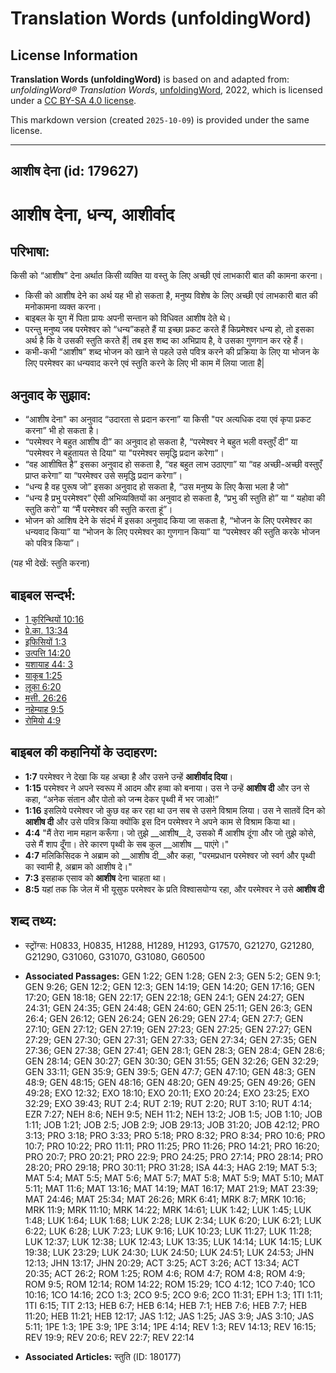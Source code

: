 # Translation Words (unfoldingWord)

## License Information

**Translation Words (unfoldingWord)** is based on and adapted from: _unfoldingWord® Translation Words_, [unfoldingWord](https://unfoldingword.org/utw), 2022, which is licensed under a [CC BY-SA 4.0 license](https://creativecommons.org/licenses/by-sa/4.0/legalcode.en).

This markdown version (created `2025-10-09`) is provided under the same license.



--------------------------------

## आशीष देना (id: 179627)

आशीष देना, धन्य, आशीर्वाद
=========================

परिभाषा:
--------

किसी को “आशीष” देना अर्थात किसी व्यक्ति या वस्तु के लिए अच्छी एवं लाभकारी बात की कामना करना।

* किसी को आशीष देने का अर्थ यह भी हो सकता है, मनुष्य विशेष के लिए अच्छी एवं लाभकारी बात की मनोकामना व्यक्त करना।
* बाइबल के युग में पिता प्रायः अपनी सन्तान को विधिवत आशीष देते थे।
* परन्तु मनुष्य जब परमेश्वर को “धन्य”कहते हैं या इच्छा प्रकट करते हैं किप्रमेश्वर धन्य हो, तो इसका अर्थ है कि वे उसकी स्तुति करते हैं\| तब इस शब्द का अभिप्राय है, वे उसका गुणगान कर रहे हैं।
* कभी\-कभी “आशीष” शब्द भोजन को खाने से पहले उसे पवित्र करने की प्रक्रिया के लिए या भोजन के लिए परमेश्वर का धन्यवाद करने एवं स्तुति करने के लिए भी काम में लिया जाता है\|

अनुवाद के सुझाव:
----------------

* “आशीष देना" का अनुवाद “उदारता से प्रदान करना” या किसी "पर अत्यधिक दया एवं कृपा प्रकट करना” भी हो सकता है।
* “परमेश्वर ने बहुत आशीष दी” का अनुवाद हो सकता है, “परमेश्वर ने बहुत भली वस्तुएँ दी” या “परमेश्वर ने बहुतायत से दिया" या "परमेश्वर समृद्धि प्रदान करेगा”।
* “वह आशीषित है” इसका अनुवाद हो सकता है, “वह बहुत लाभ उठाएगा” या “वह अच्छी\-अच्छी वस्तुएँ प्राप्त करेगा” या “परमेश्वर उसे समृद्धि प्रदान करेगा”।
* “धन्य है वह पुरूष जो” इसका अनुवाद हो सकता है, “उस मनुष्य के लिए कैसा भला है जो"
* “धन्य है प्रभु परमेश्वर” ऐसी अभिव्यक्तियों का अनुवाद हो सकता है, “प्रभु की स्तुति हो” या “ यहोवा की स्तुति करो” या “मैं परमेश्वर की स्तुति करता हूं”।
* भोजन को आशिष देने के संदर्भ में इसका अनुवाद किया जा सकता है, “भोजन के लिए परमेश्वर का धन्यवाद किया” या “भोजन के लिए परमेश्वर का गुणगान किया” या “परमेश्वर की स्तुति करके भोजन को पवित्र किया”।

(यह भी देखें: स्तुति करना)

बाइबल सन्दर्भ:
--------------

* [1 कुरिन्थियों 10:16](https://ref.ly/1Cor0:0)
* [प्रे.का. 13:34](https://ref.ly/Acts13:34)
* [इफिसियों 1:3](https://ref.ly/Eph1:3)
* [उत्पत्ति 14:20](https://ref.ly/Gen14:20)
* [यशायाह 44: 3](https://ref.ly/Isa44:0)
* [याकूब 1:25](https://ref.ly/Jas1:25)
* [लूका 6:20](https://ref.ly/Luke6:20)
* [मत्ती. 26:26](https://ref.ly/Matt26:26)
* [नहेम्याह 9:5](https://ref.ly/Neh9:5)
* [रोमियो 4:9](https://ref.ly/Rom4:9)

बाइबल की कहानियों के उदाहरण:
----------------------------

* **1:7** परमेश्वर ने देखा कि यह अच्छा है और उसने उन्हें **आशीर्वाद दिया**।
* **1:15** परमेश्वर ने अपने स्वरूप में आदम और हव्वा को बनाया। उस ने उन्हें **आशीष दी** और उन से कहा, “अनेक संतान और पोतो को जन्म देकर पृथ्वी में भर जाओ!”
* **1:16** इसलिये परमेश्वर जो कुछ वह कर रहा था उन सब से उसने विश्राम लिया। उस ने सातवें दिन को **आशीष दी** और उसे पवित्र किया क्योंकि इस दिन परमेश्वर ने अपने काम से विश्राम किया था।
* **4:4** "मैं तेरा नाम महान करूँगा। जो तुझे \_\_आशीष\_\_दे, उसको मैं आशीष दूंगा और जो तुझे कोसे, उसे मैं शाप दूँगा। तेरे कारण पृथ्वी के सब कुल \_\_आशीष \_\_ पाएंगे।"
* **4:7** मलिकिसिदक ने अब्राम को \_\_आशीष दी\_\_और कहा, "परमप्रधान परमेश्वर जो स्वर्ग और पृथ्वी का स्वामी है, अब्राम को आशीष दे।"
* **7:3** इसहाक एसाव को **आशीष** देना चाहता था।
* **8:5** यहां तक कि जेल में भी यूसुफ परमेश्वर के प्रति विश्वासयोग्य रहा, और परमेश्वर ने उसे **आशीष दी**

शब्द तथ्य:
----------

* स्ट्रोंग्स: H0833, H0835, H1288, H1289, H1293, G17570, G21270, G21280, G21290, G31060, G31070, G31080, G60500

* **Associated Passages:** GEN 1:22; GEN 1:28; GEN 2:3; GEN 5:2; GEN 9:1; GEN 9:26; GEN 12:2; GEN 12:3; GEN 14:19; GEN 14:20; GEN 17:16; GEN 17:20; GEN 18:18; GEN 22:17; GEN 22:18; GEN 24:1; GEN 24:27; GEN 24:31; GEN 24:35; GEN 24:48; GEN 24:60; GEN 25:11; GEN 26:3; GEN 26:4; GEN 26:12; GEN 26:24; GEN 26:29; GEN 27:4; GEN 27:7; GEN 27:10; GEN 27:12; GEN 27:19; GEN 27:23; GEN 27:25; GEN 27:27; GEN 27:29; GEN 27:30; GEN 27:31; GEN 27:33; GEN 27:34; GEN 27:35; GEN 27:36; GEN 27:38; GEN 27:41; GEN 28:1; GEN 28:3; GEN 28:4; GEN 28:6; GEN 28:14; GEN 30:27; GEN 30:30; GEN 31:55; GEN 32:26; GEN 32:29; GEN 33:11; GEN 35:9; GEN 39:5; GEN 47:7; GEN 47:10; GEN 48:3; GEN 48:9; GEN 48:15; GEN 48:16; GEN 48:20; GEN 49:25; GEN 49:26; GEN 49:28; EXO 12:32; EXO 18:10; EXO 20:11; EXO 20:24; EXO 23:25; EXO 32:29; EXO 39:43; RUT 2:4; RUT 2:19; RUT 2:20; RUT 3:10; RUT 4:14; EZR 7:27; NEH 8:6; NEH 9:5; NEH 11:2; NEH 13:2; JOB 1:5; JOB 1:10; JOB 1:11; JOB 1:21; JOB 2:5; JOB 2:9; JOB 29:13; JOB 31:20; JOB 42:12; PRO 3:13; PRO 3:18; PRO 3:33; PRO 5:18; PRO 8:32; PRO 8:34; PRO 10:6; PRO 10:7; PRO 10:22; PRO 11:11; PRO 11:25; PRO 11:26; PRO 14:21; PRO 16:20; PRO 20:7; PRO 20:21; PRO 22:9; PRO 24:25; PRO 27:14; PRO 28:14; PRO 28:20; PRO 29:18; PRO 30:11; PRO 31:28; ISA 44:3; HAG 2:19; MAT 5:3; MAT 5:4; MAT 5:5; MAT 5:6; MAT 5:7; MAT 5:8; MAT 5:9; MAT 5:10; MAT 5:11; MAT 11:6; MAT 13:16; MAT 14:19; MAT 16:17; MAT 21:9; MAT 23:39; MAT 24:46; MAT 25:34; MAT 26:26; MRK 6:41; MRK 8:7; MRK 10:16; MRK 11:9; MRK 11:10; MRK 14:22; MRK 14:61; LUK 1:42; LUK 1:45; LUK 1:48; LUK 1:64; LUK 1:68; LUK 2:28; LUK 2:34; LUK 6:20; LUK 6:21; LUK 6:22; LUK 6:28; LUK 7:23; LUK 9:16; LUK 10:23; LUK 11:27; LUK 11:28; LUK 12:37; LUK 12:38; LUK 12:43; LUK 13:35; LUK 14:14; LUK 14:15; LUK 19:38; LUK 23:29; LUK 24:30; LUK 24:50; LUK 24:51; LUK 24:53; JHN 12:13; JHN 13:17; JHN 20:29; ACT 3:25; ACT 3:26; ACT 13:34; ACT 20:35; ACT 26:2; ROM 1:25; ROM 4:6; ROM 4:7; ROM 4:8; ROM 4:9; ROM 9:5; ROM 12:14; ROM 14:22; ROM 15:29; 1CO 4:12; 1CO 7:40; 1CO 10:16; 1CO 14:16; 2CO 1:3; 2CO 9:5; 2CO 9:6; 2CO 11:31; EPH 1:3; 1TI 1:11; 1TI 6:15; TIT 2:13; HEB 6:7; HEB 6:14; HEB 7:1; HEB 7:6; HEB 7:7; HEB 11:20; HEB 11:21; HEB 12:17; JAS 1:12; JAS 1:25; JAS 3:9; JAS 3:10; JAS 5:11; 1PE 1:3; 1PE 3:9; 1PE 3:14; 1PE 4:14; REV 1:3; REV 14:13; REV 16:15; REV 19:9; REV 20:6; REV 22:7; REV 22:14
* **Associated Articles:** स्तुति (ID: 180177)

